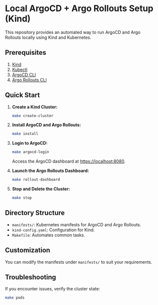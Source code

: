# Local ArgoCD + Argo Rollouts Setup (Kind)

This repository provides an automated way to run ArgoCD and Argo Rollouts locally using Kind and Kubernetes.

## Prerequisites

1. [Kind](https://kind.sigs.k8s.io/)
2. [Kubectl](https://kubernetes.io/docs/tasks/tools/)
3. [ArgoCD CLI](https://github.com/argoproj/argo-cd/releases)
4. [Argo Rollouts CLI](https://github.com/argoproj/argo-rollouts/releases)

## Quick Start

1. **Create a Kind Cluster:**
   ```bash
   make create-cluster
   ```

2. **Install ArgoCD and Argo Rollouts:**
   ```bash
   make install
   ```

3. **Login to ArgoCD:**
   ```bash
   make argocd-login
   ```
   Access the ArgoCD dashboard at [https://localhost:8080](https://localhost:8080).

4. **Launch the Argo Rollouts Dashboard:**
   ```bash
   make rollout-dashboard
   ```

5. **Stop and Delete the Cluster:**
   ```bash
   make stop
   ```

## Directory Structure

- `manifests/`: Kubernetes manifests for ArgoCD and Argo Rollouts.
- `kind-config.yaml`: Configuration for Kind.
- `Makefile`: Automates common tasks.

## Customization

You can modify the manifests under `manifests/` to suit your requirements.

## Troubleshooting

If you encounter issues, verify the cluster state:
```bash
make pods
```
